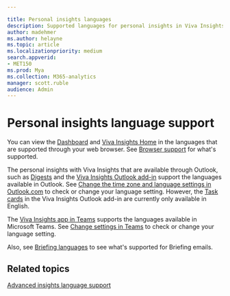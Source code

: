 ```yaml
---

title: Personal insights languages
description: Supported languages for personal insights in Viva Insights
author: madehmer
ms.author: helayne
ms.topic: article
ms.localizationpriority: medium 
search.appverid:
- MET150
ms.prod: Mya
ms.collection: M365-analytics
manager: scott.ruble
audience: Admin
---
```


# Personal insights language support

You can view the [Dashboard](../use/dashboard-2.md) and [Viva Insights Home](../use/home-web.md) in the languages that are supported through your web browser. See [Browser support](#browser-support) for what's supported.

The personal insights with Viva Insights that are available through Outlook, such as [Digests](../use/email-digest-2.md) and the [Viva Insights Outlook add-in](../use/add-in.md) support the languages available in Outlook. See [Change the time zone and language settings in Outlook.com](https://support.microsoft.com/office/change-the-time-zone-and-language-settings-in-outlook-com-8a34d50d-81b4-40c2-b304-b3d043566389) to check or change your language setting. However, the [Task cards](../use/MyA-Outlook-add-in/MyA-Add-in-To-do.md) in the Viva Insights Outlook add-in are currently only available in English.

The [Viva Insights app in Teams](../teams/viva-teams-app.md) supports the languages available in Microsoft Teams. See [Change settings in Teams](https://support.microsoft.com/office/change-settings-in-teams-b506e8f1-1a96-4cf1-8c6b-b6ed4f424bc7) to check or change your language setting.

Also, see [Briefing languages](../briefing/be-languages.md) to see what's supported for Briefing emails.

## Related topics

[Advanced insights language support](../../overview/supported-languages.md)
